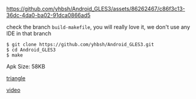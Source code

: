 https://github.com/yhbsh/Android_GLES3/assets/86262467/c86f3c13-36dc-4da0-ba02-91dca0866ad5


check the branch `build-makefile`, you will really love it, we don't use any IDE in that branch

```
$ git clone https://github.com/yhbsh/Android_GLES3.git
$ cd Android_GLES3
$ make
```

Apk Size: 58KB

[triangle](https://github.com/user-attachments/assets/424f6701-9b61-4eb4-92d1-c7596e0f1dec)

[video](https://github.com/user-attachments/assets/3a4a951f-1058-48f1-9061-0e0989261eff)

